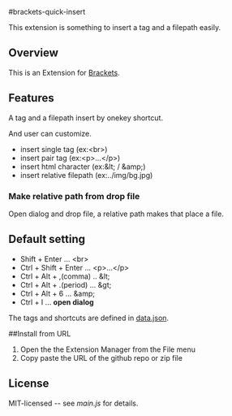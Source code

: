 #brackets-quick-insert

This extension is something to insert a tag and a filepath easily.

## Overview

This is an Extension for [Brackets](https://github.com/adobe/brackets). 

## Features

A tag and a filepath insert by onekey shortcut.

And user can customize.

* insert single tag (ex:&lt;br&gt;)
* insert pair tag (ex:&lt;p&gt;...&lt;/p&gt;)
* insert html character (ex:&amp;lt; / &amp;amp;)
* insert relative filepath (ex:../img/bg.jpg)

### Make relative path from drop file

Open dialog and drop file, a relative path makes that place a file.

## Default setting

* Shift + Enter ... &lt;br&gt;
* Ctrl + Shift + Enter ... &lt;p&gt;...&lt;/p&gt;
* Ctrl + Alt + ,(comma) .. &amp;lt;
* Ctrl + Alt + .(period) ... &amp;gt;
* Ctrl + Alt + 6 ... &amp;amp;
* Ctrl + I ... **open dialog**

The tags and shortcuts are defined in [data.json](https://github.com/sygnas/brackets-quick-insert/blob/master/data.json).


##Install from URL

1. Open the the Extension Manager from the File menu
2. Copy paste the URL of the github repo or zip file

## License

MIT-licensed -- see _main.js_ for details.



